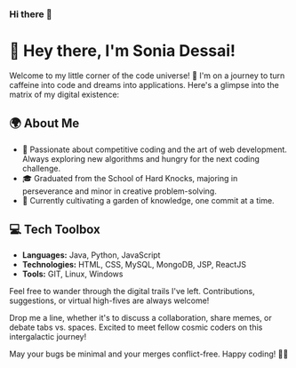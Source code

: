 ### Hi there 👋

# 👋 Hey there, I'm Sonia Dessai!

Welcome to my little corner of the code universe! 🚀 I'm on a journey to turn caffeine into code and dreams into applications. Here's a glimpse into the matrix of my digital existence:

## 🌍 About Me

- 🔭 Passionate about competitive coding and the art of web development. Always exploring new algorithms and hungry for the next coding challenge.
- 🎓 Graduated from the School of Hard Knocks, majoring in perseverance and minor in creative problem-solving.
- 🌱 Currently cultivating a garden of knowledge, one commit at a time.

## 💻 Tech Toolbox

- **Languages:** Java, Python, JavaScript
- **Technologies:** HTML, CSS, MySQL, MongoDB, JSP, ReactJS
- **Tools:** GIT, Linux, Windows

Feel free to wander through the digital trails I've left. Contributions, suggestions, or virtual high-fives are always welcome!

Drop me a line, whether it's to discuss a collaboration, share memes, or debate tabs vs. spaces. Excited to meet fellow cosmic coders on this intergalactic journey!

May your bugs be minimal and your merges conflict-free. Happy coding! 🌈✨
